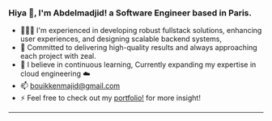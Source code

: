 ### Hiya 👋, I'm Abdelmadjid! a Software Engineer based in Paris.

- 🧑🏻‍💻 I'm experienced in developing robust fullstack solutions, enhancing user experiences, and designing scalable backend systems,
- 🌟 Committed to delivering high-quality results and always approaching each project with zeal.
- 🌱 I believe in continuous learning, Currently expanding my expertise in cloud engineering ☁️
- 📫 bouikkenmajid@gmail.com
- ⚡ Feel free to check out my [portfolio!](https://abdelmadjid.me/) for more insight! 
** **
